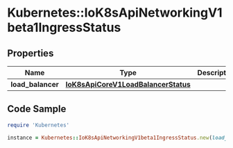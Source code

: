 # Kubernetes::IoK8sApiNetworkingV1beta1IngressStatus

## Properties

Name | Type | Description | Notes
------------ | ------------- | ------------- | -------------
**load_balancer** | [**IoK8sApiCoreV1LoadBalancerStatus**](IoK8sApiCoreV1LoadBalancerStatus.md) |  | [optional] 

## Code Sample

```ruby
require 'Kubernetes'

instance = Kubernetes::IoK8sApiNetworkingV1beta1IngressStatus.new(load_balancer: null)
```


